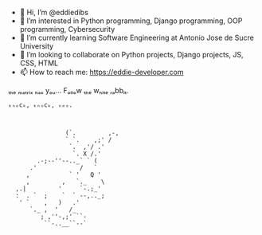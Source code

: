 - 👋 Hi, I’m @eddiedibs
- 👀 I’m interested in Python programming, Django programming, OOP programming, Cybersecurity
- 🌱 I’m currently learning Software Engineering at Antonio Jose de Sucre University
- 💞️ I’m looking to collaborate on Python projects, Django projects, JS, CSS, HTML
- 📫 How to reach me: https://eddie-developer.com










ₜₕₑ ₘₐₜᵣᵢₓ ₕₐₛ yₒᵤ...
  Fₒₗₗₒw ₜₕₑ wₕᵢₜₑ ᵣₐbbᵢₜ.

    ₖₙₒcₖ, ₖₙₒcₖ, ₙₑₒ.



                    (`.         ,-,
                    ` `.    ,;' /
                     `.  ,'/ .'
                      `. X /.'
            .-;--''--.._` ` (
          .'            /   `
         ,           ` '   Q '
         ,         ,   `._    \
      ,.|         '     `-.;_'
      :  . `  ;    `  ` --,.._;
       ' `    ,   )   .'
          `._ ,  '   /_
             ; ,''-,;' ``-
              ``-..__``--`

